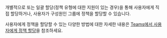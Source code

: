 개별적으로 또는 일괄 할당(정책 유형에 대한 지원이 있는 경우)을 통해 사용자에게 직접 할당하거나, 사용자가 구성원인 그룹에 정책을 할당할 수 있습니다. 

사용자에게 정책을 할당할 수 있는 다양한 방법에 대한 자세한 내용은 [Teams에서 사용자에게 정책 할당](../assign-policies.md)을 참조하세요.